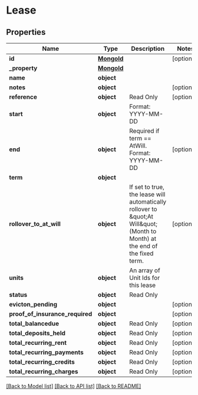 # Lease

## Properties
Name | Type | Description | Notes
------------ | ------------- | ------------- | -------------
**id** | [**MongoId**](MongoId.md) |  | [optional] 
**_property** | [**MongoId**](MongoId.md) |  | 
**name** | **object** |  | 
**notes** | **object** |  | [optional] 
**reference** | **object** | Read Only | [optional] 
**start** | **object** | Format: YYYY-MM-DD | 
**end** | **object** | Required if term &#x3D;&#x3D; AtWill. Format: YYYY-MM-DD | [optional] 
**term** | **object** |  | 
**rollover_to_at_will** | **object** | If set to true, the lease will automatically rollover to \&quot;At Will\&quot; (Month to Month) at the end of the fixed term. | [optional] 
**units** | **object** | An array of Unit Ids for this lease | 
**status** | **object** | Read Only | 
**evicton_pending** | **object** |  | [optional] 
**proof_of_insurance_required** | **object** |  | [optional] 
**total_balancedue** | **object** | Read Only | [optional] 
**total_deposits_held** | **object** | Read Only | [optional] 
**total_recurring_rent** | **object** | Read Only | [optional] 
**total_recurring_payments** | **object** | Read Only | [optional] 
**total_recurring_credits** | **object** | Read Only | [optional] 
**total_recurring_charges** | **object** | Read Only | [optional] 

[[Back to Model list]](../README.md#documentation-for-models) [[Back to API list]](../README.md#documentation-for-api-endpoints) [[Back to README]](../README.md)

